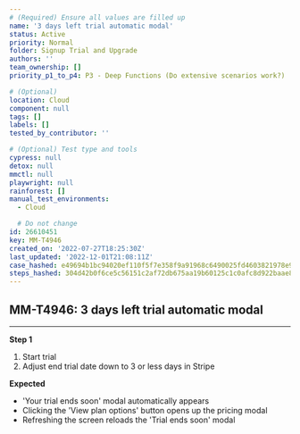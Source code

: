 ```yaml
---
# (Required) Ensure all values are filled up
name: '3 days left trial automatic modal'
status: Active
priority: Normal
folder: Signup Trial and Upgrade
authors: ''
team_ownership: []
priority_p1_to_p4: P3 - Deep Functions (Do extensive scenarios work?)

# (Optional)
location: Cloud
component: null
tags: []
labels: []
tested_by_contributor: ''

# (Optional) Test type and tools
cypress: null
detox: null
mmctl: null
playwright: null
rainforest: []
manual_test_environments:
  - Cloud

  # Do not change
id: 26610451
key: MM-T4946
created_on: '2022-07-27T18:25:30Z'
last_updated: '2022-12-01T21:08:11Z'
case_hashed: e49694b1bc94020ef110f5f7e358f9a91968c6490025fd4603821978e95102f78bcb07f3a03e10db20c89196722d08a5
steps_hashed: 304d42b0f6ce5c56151c2af72db675aa19b60125c1c0afc8d922baae85a8fafaf854043a3b64dae7112eb9e4b24ad9d7
---
```


<!-- (Auto-generated) Based on frontmatter's "key" and "name" -->

## MM-T4946: 3 days left trial automatic modal

---

**Step 1**

1. Start trial
2. Adjust end trial date down to 3 or less days in Stripe

**Expected**

- 'Your trial ends soon' modal automatically appears
- Clicking the 'View plan options' button opens up the pricing modal
- Refreshing the screen reloads the 'Trial ends soon' modal
